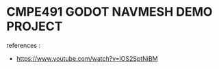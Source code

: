 # CMPE491 GODOT NAVMESH DEMO PROJECT




references :
* https://www.youtube.com/watch?v=lOS2SptNiBM

